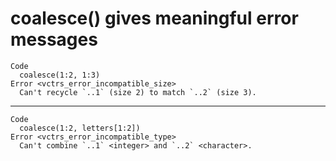 # coalesce() gives meaningful error messages

    Code
      coalesce(1:2, 1:3)
    Error <vctrs_error_incompatible_size>
      Can't recycle `..1` (size 2) to match `..2` (size 3).

---

    Code
      coalesce(1:2, letters[1:2])
    Error <vctrs_error_incompatible_type>
      Can't combine `..1` <integer> and `..2` <character>.

